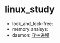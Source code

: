 # linux_study
- lock_and_lock-free:
- memory_analsys:
- daemon: [守护进程](http://www.jianshu.com/p/1fbbaea34113)
